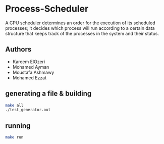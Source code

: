 # Process-Scheduler
A CPU scheduler determines an order for the execution of its scheduled processes; it decides which process will run according to a certain data structure that keeps track of the processes in the system and their status.

## Authors
* Kareem ElOzeri
* Mohamed Ayman
* Moustafa Ashmawy
* Mohamed Ezzat

## generating a file & building
```bash
make all
./test_generator.out
```

## running
```bash
make run
```
